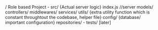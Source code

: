 / Role based Project
    - src/          {Actual server logic}
        index.js  //server
        models/
        controllers/
        middlewares/
        services/
        utils/   {extra utility function which is constant throughtout the codebase, helper file}
        config/ {database/ important configuration}
        repositories/
    - tests/ [later]